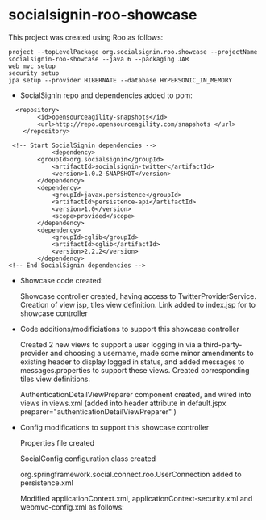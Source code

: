 socialsignin-roo-showcase
=========================

This project was created using Roo as follows:
```
project --topLevelPackage org.socialsignin.roo.showcase --projectName socialsignin-roo-showcase --java 6 --packaging JAR
web mvc setup
security setup
jpa setup --provider HIBERNATE --database HYPERSONIC_IN_MEMORY

```
- SocialSignIn repo and dependencies added to pom:

```
  <repository>
    	<id>opensourceagility-snapshots</id>
   		<url>http://repo.opensourceagility.com/snapshots </url>
	</repository>
```

```
 <!-- Start SocialSignin dependencies -->
          	<dependency>
		<groupId>org.socialsignin</groupId>
			<artifactId>socialsignin-twitter</artifactId>
			<version>1.0.2-SNAPSHOT</version>
		</dependency>
		<dependency>
  			<groupId>javax.persistence</groupId>
  			<artifactId>persistence-api</artifactId>
  			<version>1.0</version>
  			<scope>provided</scope>
		</dependency>
		<dependency>
			<groupId>cglib</groupId>
			<artifactId>cglib</artifactId>
			<version>2.2.2</version>
		</dependency>
<!-- End SocialSignin dependencies -->

```

- Showcase code created:
	
	Showcase controller created, having access to TwitterProviderService.   
	Creation of view jsp, tiles view definition.
	Link added to index.jsp for to showcase controller

- Code additions/modificiations to support this showcase controller

	Created 2 new views to support a user logging in via a third-party-provider and choosing a username, made some minor
	amendments to existing header to display logged in status, and added messages to messages.properties to support these
	views.  Created corresponding tiles view definitions.

	AuthenticationDetailViewPreparer component created, and wired into views in views.xml (added into header attribute in
	default.jspx  preparer="authenticationDetailViewPreparer" )
	
- Config modifications to support this showcase controller

	Properties file created 

	SocialConfig configuration class created

	<class>org.springframework.social.connect.roo.UserConnection</class> added to persistence.xml

	Modified applicationContext.xml, applicationContext-security.xml and webmvc-config.xml as follows:
